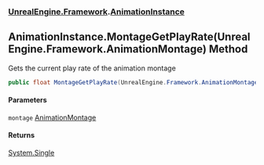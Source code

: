 ### [UnrealEngine.Framework](./UnrealEngine-Framework.md 'UnrealEngine.Framework').[AnimationInstance](./UnrealEngine-Framework-AnimationInstance.md 'UnrealEngine.Framework.AnimationInstance')
## AnimationInstance.MontageGetPlayRate(UnrealEngine.Framework.AnimationMontage) Method
Gets the current play rate of the animation montage  
```csharp
public float MontageGetPlayRate(UnrealEngine.Framework.AnimationMontage montage);
```
#### Parameters
<a name='UnrealEngine-Framework-AnimationInstance-MontageGetPlayRate(UnrealEngine-Framework-AnimationMontage)-montage'></a>
`montage` [AnimationMontage](./UnrealEngine-Framework-AnimationMontage.md 'UnrealEngine.Framework.AnimationMontage')  
  
#### Returns
[System.Single](https://docs.microsoft.com/en-us/dotnet/api/System.Single 'System.Single')  
